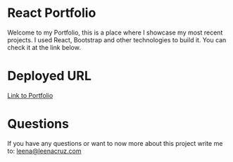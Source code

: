 # React Portfolio

Welcome to my Portfolio, this is a place where I showcase my most recent projects. I used React, Bootstrap and other technologies to build it. You can check it at the link below.

# Deployed URL 
[Link to Portfolio](https://66ecb16fb962d587fb8f8b8e--leena-portfolio.netlify.app/)

# Questions 

If you have any questions or want to now more about this project write me to: [leena@leenacruz.com](mailto:leenacruz@gmail.com)